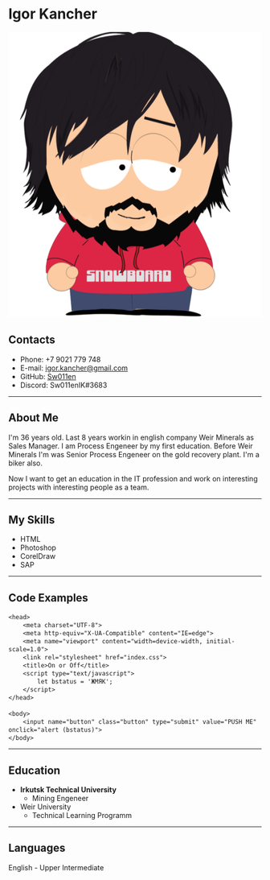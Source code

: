 # Igor Kancher

<link rel="stylesheet" href="index.css">
<img src="avatar.png" alt="foto" class="avatar">

## Contacts

* Phone: +7 9021 779 748
* E-mail: igor.kancher@gmail.com
* GitHub: [Sw011en](https://github.com/Sw011en "GitHub Account")
* Discord: Sw011enIK#3683

****

## About Me

I'm 36 years old. Last 8 years workin in english company Weir Minerals as Sales Manager. I am Process Engeneer by my first education. Before Weir Minerals I'm was Senior Process Engeneer on the gold recovery plant. I'm a biker also.

Now I want to get an education in the IT profession and work on interesting projects with interesting people as a team.

***

## My Skills

* HTML
* Photoshop
* CorelDraw
* SAP

***

## Code Examples

```
<head>
    <meta charset="UTF-8">
    <meta http-equiv="X-UA-Compatible" content="IE=edge">
    <meta name="viewport" content="width=device-width, initial-scale=1.0">
    <link rel="stylesheet" href="index.css">
    <title>On or Off</title>
    <script type="text/javascript">
        let bstatus = 'ЖМЯК';
    </script>
</head>

<body>
    <input name="button" class="button" type="submit" value="PUSH ME" onclick="alert (bstatus)">
</body>

```
***

## Education

* __Irkutsk Technical University__
    + Mining Engeneer
* Weir University
    + Technical Learning Programm

***

## Languages

English - Upper Intermediate